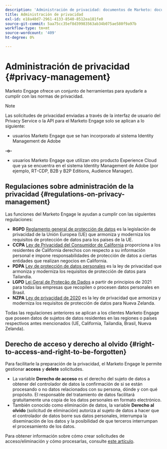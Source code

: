 ```yaml
---
description: 'Administración de privacidad: documentos de Marketo: documentación del producto'
title: Administración de privacidad
exl-id: e18a48d7-2961-4133-8540-8512ea181fe0
source-git-commit: 5aa75cc35ef8d39983563ab34b075ae580f9a97b
workflow-type: tm+mt
source-wordcount: '409'
ht-degree: 0%

---
```


# Administración de privacidad {#privacy-management}

Marketo Engage ofrece un conjunto de herramientas para ayudarle a cumplir con las normas de privacidad.

>[!NOTE]
>
>Las solicitudes de privacidad enviadas a través de la interfaz de usuario del Privacy Service o la API para el Marketo Engage solo se aplican a lo siguiente:
>
>* usuarios Marketo Engage que se han incorporado al sistema Identity Management de Adobe
>
>**-o-**
>
>* usuarios Marketo Engage que utilizan otro producto Experience Cloud que ya se encuentra en el sistema Identity Management de Adobe (por ejemplo, RT-CDP, B2B y B2P Editions, Audience Manager).


## Regulaciones sobre administración de la privacidad {#regulations-on-privacy-management}

Las funciones del Marketo Engage le ayudan a cumplir con las siguientes regulaciones:

* **RGPD** [Reglamento general de protección de datos](https://ec.europa.eu/info/law/law-topic/data-protection/reform/what-does-general-data-protection-regulation-gdpr-govern_en) es la legislación de privacidad de la Unión Europea (UE) que armoniza y moderniza los requisitos de protección de datos para los países de la UE.
* **CCPA** [Ley de Privacidad del Consumidor de California](https://leginfo.legislature.ca.gov/faces/codes_displayText.xhtml?lawCode=CIV&amp;division=3.&amp;title=1.81.5.&amp;part=4.&amp;chapter=&amp;article=) proporciona a los residentes de California derechos con respecto a su información personal e impone responsabilidades de protección de datos a ciertas entidades que realizan negocios en California.
* **PDPA** [Ley de protección de datos personales](https://secureprivacy.ai/thailand-pdpa-summary-what-businesses-need-to-know/) es la ley de privacidad que armoniza y moderniza los requisitos de protección de datos para Tailandia.
* **LGPD** [Lei Geral de Proteção de Dados](https://iapp.org/media/pdf/resource_center/Brazilian_General_Data_Protection_Law.pdf) a partir de principios de 2021 para todas las empresas que recopilen o procesen datos personales en Brasil.
* **NZPA** [Ley de privacidad de 2020](https://www.privacy.org.nz/privacy-act-2020/privacy-act-2020/) es la ley de privacidad que armoniza y moderniza los requisitos de protección de datos para Nueva Zelanda.

Todas las regulaciones anteriores se aplican a los clientes Marketo Engage que poseen datos de sujetos de datos residentes en las regiones o países respectivos antes mencionados (UE, California, Tailandia, Brasil, Nueva Zelanda).

## Derecho de acceso y derecho al olvido {#right-to-access-and-right-to-be-forgotten}

Para facilitarle la preparación de la privacidad, el Marketo Engage le permite gestionar **access** y **delete** solicitudes.

* La variable **Derecho de acceso** es el derecho del sujeto de datos a obtener del controlador de datos la confirmación de si se están procesando o no datos relacionados con su persona, dónde y con qué propósito. El responsable del tratamiento de datos facilitará gratuitamente una copia de los datos personales en formato electrónico.
* También conocido como eliminación de datos, la variable **Derecho al olvido** (solicitud de eliminación) autoriza al sujeto de datos a hacer que el controlador de datos borre sus datos personales, interrumpa la diseminación de los datos y la posibilidad de que terceros interrumpan el procesamiento de los datos.

Para obtener información sobre cómo crear solicitudes de acceso/eliminación y cómo procesarlas, consulte [este artículo](/help/marketo/product-docs/core-marketo-concepts/miscellaneous/privacy-requests.md).
